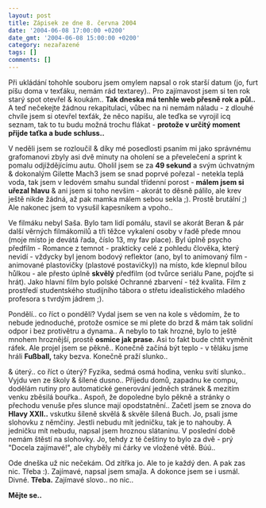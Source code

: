 ```yaml
---
layout: post
title: Zápisek ze dne 8. června 2004
date: '2004-06-08 17:00:00 +0200'
date_gmt: '2004-06-08 15:00:00 +0200'
category: nezařazené
tags: []
comments: []
---
```

<p>Při ukládání tohohle souboru jsem omylem napsal o rok starší datum (jo, furt píšu doma v texťáku, nemám rád  textarey).. Pro zajímavost jsem si ten rok starý spot otevřel &amp; koukám.. <strong>Tak dneska má tenhle web přesně rok  a půl..</strong> A teď nečekejte žádnou rekapitulaci, vůbec na ni nemám náladu - z dlouhé chvíle jsem si otevřel texťák,  že něco napíšu, ale teďka se vyrojil icq seznam, tak to tu budu možná trochu flákat - <strong>protože v určitý moment  přijde taťka a bude schluss..</strong></p>
<p>V neděli jsem se rozloučil &amp; díky mé posedlosti psaním mi jako správnému grafomanovi zbyly asi dvě minuty  na oholení se a převelečení a sprint k pomalu odjíždějícímu autu. Oholil jsem se za <strong>49 sekund</strong> a svým úchvatným  &amp; dokonalým Gilette Mach3 jsem se snad poprvé pořezal - netekla teplá voda, tak jsem v ledovém smahu sundal  třídenní porost - <strong>málem jsem si uřezal hlavu</strong> &amp; ani jsem si toho nevšim - akorát to děsně pálilo,  ale krev ještě nikde žádná, až pak mamka málem sebou sekla ;). Prostě brutální ;) Ale nakonec jsem to vysušil  kapesníkem a vpoho..</p>
<p>Ve filmáku nebyl Saša. Bylo tam lidí pomálu, stavil se akorát Beran &amp; pár další věrných filmákomilů  a tři těžce vykalení osoby v řadě přede mnou (moje místo je devátá řada, číslo 13, my fav place). Byl úplně  psycho předfilm - Romance z temnot - prakticky celé z pohledu člověka, který nevidí - vždycky byl jenom bodový reflektor  (ano, byl to animovaný film - animované plastovičky (plastové postavičky)) na místo, kde klepnul bílou hůlkou  - ale přesto úplně <strong>skvělý</strong> předfilm (od tvůrce seriálu Pane, pojďte si hrát). Jako hlavní film bylo polské  Ochranné zbarvení - též kvalita. Film z prostředí studentského studijního tábora o střetu idealistického mladého  profesora s tvrdým jádrem ;).</p>
<p>Pondělí.. co říct o pondělí? Vydal jsem se ven na kole s vědomím, že to nebude jednoduché, protože osmice  se mi plete do brzd &amp; mám tak solidní odpor i bez protivětru a dynama.. A nebylo to tak hrozné, bylo to ještě  mnohem hroznější, prostě <strong>osmice jak prase.</strong> Asi to fakt bude chtít vyměnit ráfek. Ale projel jsem se pěkně..  Konečně začíná být teplo - v těláku jsme hráli <strong>Fußball,</strong> taky bezva. Konečně praží slunko..</p>
<p>&amp; úterý.. co říct o úterý? Fyzika, sedmá osmá hodina, venku svítí slunko.. Vyjdu ven ze školy &amp; šílené  dusno.. Přijedu  domů, zapadnu ke compu, dodělám rutiny pro automatické generování jedněch stránek &amp; mezitím venku zběsilá  bouřka.. Aspoň, že dopoledne bylo pěkně a stránky o přechodu venuše přes slunce mají opodstatnění.. Začetl jsem  se znova do <strong>Hlavy XXII..</strong> vskutku šíleně skvělá &amp; skvěle šílená Buch. Jo, psali jsme slohovku z němčiny. Jestli  nebudu mít jedničku, tak je to nahouby. A jedničku mít nebudu, napsal jsem hroznou slátaninu. V poslední době  nemám štěstí na slohovky. Jo, tehdy z té češtiny to bylo za dvě - prý &quot;Docela zajímavé!&quot;, ale chyběly  mi čárky ve vložené větě. Búú..</p>
<p>Ode dneška už nic nečekám. Od zítřka jo. Ale to je každý den. A pak zas nic. Třeba :). Zajímavé, napsal jsem  smajla. A dokonce jsem se i usmál. Divné. <strong>Třeba.</strong> Zajímavé slovo.. no nic..</p>
<p><strong>Mějte se..</strong></p>
